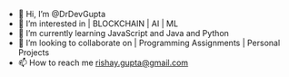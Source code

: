 - 👋 Hi, I’m @DrDevGupta
- 👀 I’m interested in | BLOCKCHAIN | AI | ML
- 🌱 I’m currently learning JavaScript and Java and Python
- 💞️ I’m looking to collaborate on | Programming Assignments | Personal Projects
- 📫 How to reach me rishay.gupta@gmail.com

<!---
DrDevGupta/DrDevGupta is a ✨ special ✨ repository because its `README.md` (this file) appears on your GitHub profile.
You can click the Preview link to take a look at your changes.
--->
